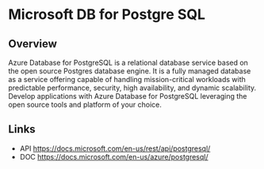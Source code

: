 # Microsoft DB for Postgre SQL

## Overview
Azure Database for PostgreSQL is a relational database service based on the open source Postgres database engine. It is a fully managed database as a service offering capable of handling mission-critical workloads with predictable performance, security, high availability, and dynamic scalability. Develop applications with Azure Database for PostgreSQL leveraging the open source tools and platform of your choice.

## Links
- API https://docs.microsoft.com/en-us/rest/api/postgresql/
- DOC https://docs.microsoft.com/en-us/azure/postgresql/